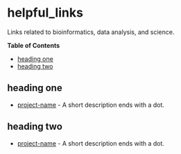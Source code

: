 # helpful_links

Links related to bioinformatics, data analysis, and science.

<!-- START doctoc generated TOC please keep comment here to allow auto update -->
<!-- DON'T EDIT THIS SECTION, INSTEAD RE-RUN doctoc TO UPDATE -->
**Table of Contents**

- [heading one](#heading-one)
- [heading two](#heading-two)

<!-- END doctoc generated TOC please keep comment here to allow auto update -->

## heading one

* [project-name](http://example.com/) - A short description ends with a dot.

## heading two

* [project-name](http://example.com/) - A short description ends with a dot.